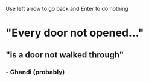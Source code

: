 
Use left arrow to go back and Enter to do nothing

# "Every door not opened..."

## "is a door not walked through"
### - Ghandi (probably)
